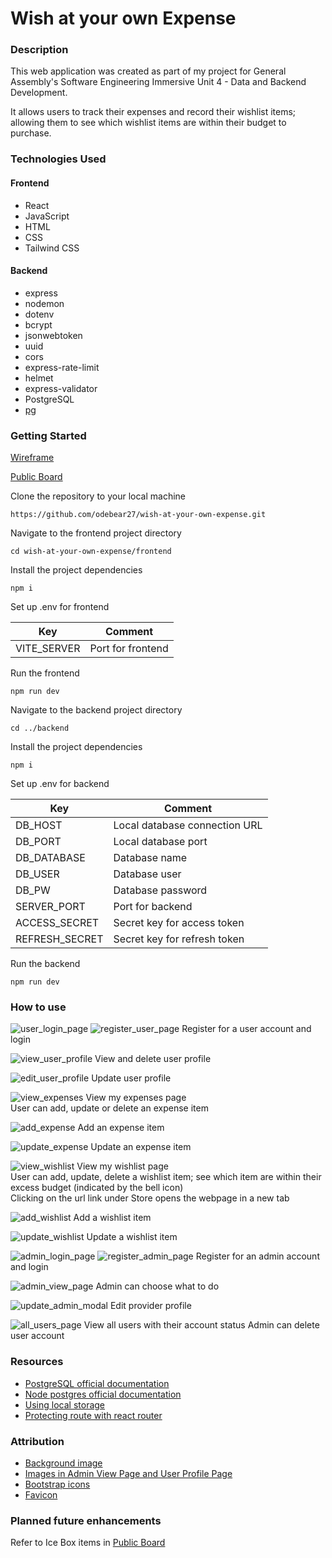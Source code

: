 # Wish at your own Expense

### Description

This web application was created as part of my project for General Assembly's Software Engineering Immersive Unit 4 - Data and Backend Development.

It allows users to track their expenses and record their wishlist items; allowing them to see which wishlist items are within their budget to purchase.

### Technologies Used

#### Frontend

- React
- JavaScript
- HTML
- CSS
- Tailwind CSS

#### Backend

- express
- nodemon
- dotenv
- bcrypt
- jsonwebtoken
- uuid
- cors
- express-rate-limit
- helmet
- express-validator
- PostgreSQL
- [pg](https://node-postgres.com/)

### Getting Started

[Wireframe](https://www.figma.com/file/LjzKlypYnWFNhNUUQMzuiM/Wish-at-your-own-Expense?type=design&node-id=0-1&mode=design&t=JcCWPsXHDlRd4KBw-0)

[Public Board](https://github.com/users/odebear27/projects/4)

Clone the repository to your local machine

```
https://github.com/odebear27/wish-at-your-own-expense.git
```

Navigate to the frontend project directory

```
cd wish-at-your-own-expense/frontend
```

Install the project dependencies

```
npm i
```

Set up .env for frontend

| Key         | Comment           |
| ----------- | ----------------- |
| VITE_SERVER | Port for frontend |

Run the frontend

```
npm run dev
```

Navigate to the backend project directory

```
cd ../backend
```

Install the project dependencies

```
npm i
```

Set up .env for backend

| Key            | Comment                       |
| -------------- | ----------------------------- |
| DB_HOST        | Local database connection URL |
| DB_PORT        | Local database port           |
| DB_DATABASE    | Database name                 |
| DB_USER        | Database user                 |
| DB_PW          | Database password             |
| SERVER_PORT    | Port for backend              |
| ACCESS_SECRET  | Secret key for access token   |
| REFRESH_SECRET | Secret key for refresh token  |

Run the backend

```
npm run dev
```

### How to use

![user_login_page](./readme_screenshots/user/user_login.jpg)
![register_user_page](./readme_screenshots/user/register_user.jpg)
Register for a user account and login

![view_user_profile](./readme_screenshots/user/user_profile.jpg)
View and delete user profile

![edit_user_profile](./readme_screenshots/user/update_user_profile.jpg)
Update user profile

![view_expenses](./readme_screenshots/user/expenses_page.jpg)
View my expenses page  
User can add, update or delete an expense item

![add_expense](./readme_screenshots/user/add_expense_modal.jpg)
Add an expense item

![update_expense](./readme_screenshots/user/update_expense_modal.jpg)
Update an expense item

![view_wishlist](./readme_screenshots/user/wishlist_page.jpg)
View my wishlist page  
User can add, update, delete a wishlist item; see which item are within their excess budget (indicated by the bell icon)  
Clicking on the url link under Store opens the webpage in a new tab

![add_wishlist](./readme_screenshots/user/add_wishlist_modal.jpg)
Add a wishlist item

![update_wishlist](./readme_screenshots/user/update_wishlist_modal.jpg)
Update a wishlist item

![admin_login_page](./readme_screenshots/admin/admin_login.jpg)
![register_admin_page](./readme_screenshots/admin/register_admin.jpg)
Register for an admin account and login

![admin_view_page](./readme_screenshots/admin/admin_view_page.jpg)
Admin can choose what to do

![update_admin_modal](./readme_screenshots/admin/update_admin_modal.jpg)
Edit provider profile

![all_users_page](./readme_screenshots/admin/all_users_page.jpg)
View all users with their account status
Admin can delete user account

### Resources

- [PostgreSQL official documentation](https://www.postgresql.org/docs/16)
- [Node postgres official documentation](https://node-postgres.com/apis/pool#poolquery)
- [Using local storage](https://blog.logrocket.com/localstorage-javascript-complete-guide/)
- [Protecting route with react router](https://blog.logrocket.com/authentication-react-router-v6/)

### Attribution

- [Background image](https://www.freepik.com/free-vector/watercolor-christmas-background_20290853.htm#from_view=detail_alsolike)
- [Images in Admin View Page and User Profile Page](https://www.cleanpng.com/)
- [Bootstrap icons](https://icons.getbootstrap.com/)
- [Favicon](https://icons8.com/icon/17361/santa)

### Planned future enhancements

Refer to Ice Box items in [Public Board](https://github.com/users/odebear27/projects/4/views/1)
